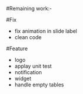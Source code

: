 #Remaining work:-

#Fix 
* fix animation in slide label 
* clean code 

#Feature 
* logo 
* applay unit test 
* notification 
* widget 
* handle empty tables
